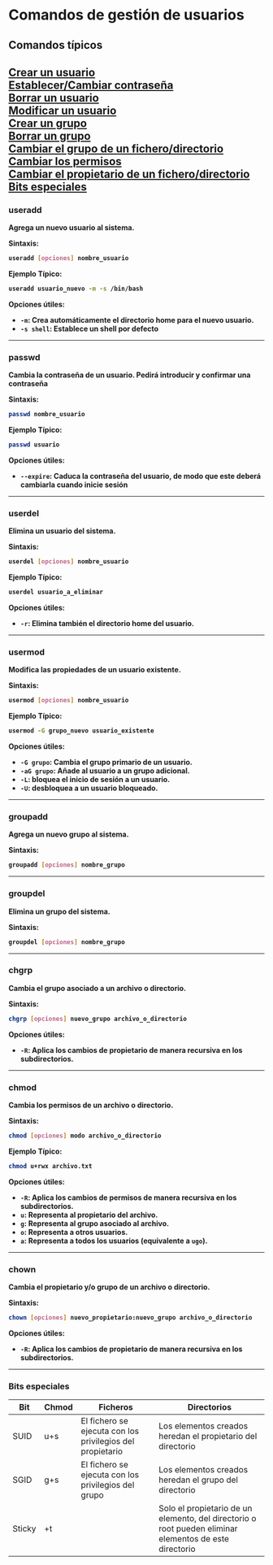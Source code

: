 # Comandos de gestión de usuarios

## Comandos típicos
[Crear un usuario](#useradd) <br>
[Establecer/Cambiar contraseña](#passwd) <br>
[Borrar un usuario](#userdel) <br>
[Modificar un usuario](#usermod) <br>
[Crear un grupo](#groupadd) <br>
[Borrar un grupo](#groupdel) <br>
[Cambiar el grupo de un fichero/directorio](#chgrp) <br>
[Cambiar los permisos](#chmod) <br>
[Cambiar el propietario de un fichero/directorio](#chown) <br>
[Bits especiales](#bits-especiales) <b>
---

### useradd
Agrega un nuevo usuario al sistema.

**Sintaxis:**
```bash
useradd [opciones] nombre_usuario
```

**Ejemplo Típico:**
```bash
useradd usuario_nuevo -m -s /bin/bash
```

**Opciones útiles:**
- `-m`: Crea automáticamente el directorio home para el nuevo usuario.
- `-s shell`: Establece un shell por defecto

---
### passwd
Cambia la contraseña de un usuario.
Pedirá introducir y confirmar una contraseña

**Sintaxis:**
```bash
passwd nombre_usuario
```

**Ejemplo Típico:**
```bash
passwd usuario
```

**Opciones útiles:**
- `--expire`: Caduca la contraseña del usuario, de modo que este deberá cambiarla cuando inicie sesión

---
### userdel

Elimina un usuario del sistema.

**Sintaxis:**
```bash
userdel [opciones] nombre_usuario
```

**Ejemplo Típico:**
```bash
userdel usuario_a_eliminar
```

**Opciones útiles:**
- `-r`: Elimina también el directorio home del usuario.

---
### usermod

Modifica las propiedades de un usuario existente.

**Sintaxis:**
```bash
usermod [opciones] nombre_usuario
```

**Ejemplo Típico:**
```bash
usermod -G grupo_nuevo usuario_existente
```

**Opciones útiles:**
- `-G grupo`: Cambia el grupo primario de un usuario.
- `-aG grupo`: Añade al usuario a un grupo adicional.
- `-L`: bloquea el inicio de sesión a un usuario.
- `-U`: desbloquea a un usuario bloqueado.

---
### groupadd

Agrega un nuevo grupo al sistema.

**Sintaxis:**
```bash
groupadd [opciones] nombre_grupo
```

---
### groupdel

Elimina un grupo del sistema.

**Sintaxis:**
```bash
groupdel [opciones] nombre_grupo
```

---
### chgrp

Cambia el grupo asociado a un archivo o directorio.

**Sintaxis:**
```bash
chgrp [opciones] nuevo_grupo archivo_o_directorio
```

**Opciones útiles:**
- `-R`: Aplica los cambios de propietario de manera recursiva en los subdirectorios.

---
### chmod

Cambia los permisos de un archivo o directorio.

**Sintaxis:**
```bash
chmod [opciones] modo archivo_o_directorio
```

**Ejemplo Típico:**
```bash
chmod u+rwx archivo.txt
```

**Opciones útiles:**
- `-R`: Aplica los cambios de permisos de manera recursiva en los subdirectorios.
- `u`: Representa al propietario del archivo.
- `g`: Representa al grupo asociado al archivo.
- `o`: Representa a otros usuarios.
- `a`: Representa a todos los usuarios (equivalente a `ugo`).

---
### chown

Cambia el propietario y/o grupo de un archivo o directorio.

**Sintaxis:**
```bash
chown [opciones] nuevo_propietario:nuevo_grupo archivo_o_directorio
```


**Opciones útiles:**
- `-R`: Aplica los cambios de propietario de manera recursiva en los subdirectorios.


--- 
### Bits especiales

| Bit    | Chmod | Ficheros                                                  | Directorios                                                                                            |
|--------|-------|-----------------------------------------------------------|--------------------------------------------------------------------------------------------------------|
| SUID   | u+s   | El fichero se ejecuta con los privilegios del propietario | Los elementos creados heredan el propietario del directorio                                            |
| SGID   | g+s   | El fichero se ejecuta con los privilegios del grupo       | Los elementos creados heredan el grupo del directorio                                                  |
| Sticky | +t    |                                                           | Solo el propietario de un elemento, del directorio o root pueden eliminar elementos de este directorio |
